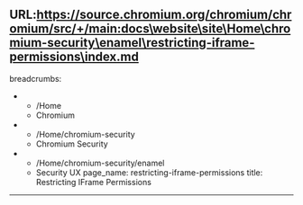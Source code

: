 URL:https://source.chromium.org/chromium/chromium/src/+/main:docs\website\site\Home\chromium-security\enamel\restricting-iframe-permissions\index.md
---
breadcrumbs:
- - /Home
  - Chromium
- - /Home/chromium-security
  - Chromium Security
- - /Home/chromium-security/enamel
  - Security UX
page_name: restricting-iframe-permissions
title: Restricting IFrame Permissions
---
